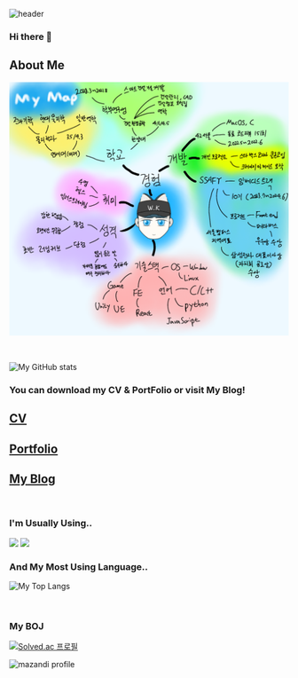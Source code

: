 ![header](https://capsule-render.vercel.app/api?type=waving&color=336699&height=200&section=header&text=Wookeykim95&fontSize=90&fontColor=FFFFFF)

### Hi there 👋

## About Me

![My MindMap](https://github.com/WookeyKim95/WookeyKim95.github.io/blob/main/assets/img/MindMap.png?raw=true)

<br/>

![My GitHub stats](https://github-readme-stats.vercel.app/api?username=WookeyKim95)


### You can download my CV & PortFolio or visit My Blog!<Br/>

## [CV](https://github.com/WookeyKim95/WookeyKim95.github.io/raw/main/CV_KimSungWook.pdf?raw=true)

## [Portfolio](https://github.com/WookeyKim95/WookeyKim95.github.io/raw/main/Portfolio_KimSungWook.pdf?raw=true)

## [My Blog](https://wookeykim95.github.io)

<br/>

### I'm Usually Using..
<img src="https://img.shields.io/badge/-C%2B%2B-lightgrey"> <img src="https://img.shields.io/badge/-Python-informational">

### And My Most Using Language..

![My Top Langs](https://github-readme-stats.vercel.app/api/top-langs?username=WookeyKim95&langs_count=10&layout=compact&theme=default&exclude_repo=WookeyKim95,WookeyKim95.github.io)

<Br/>

### My BOJ

[![Solved.ac
프로필](http://mazassumnida.wtf/api/v2/generate_badge?boj=bluebear9508)](https://solved.ac/bluebear9508)

![mazandi profile](http://mazandi.herokuapp.com/api?handle=bluebear9508&theme=dark)
